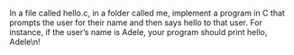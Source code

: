 In a file called hello.c, in a folder called me, implement a program in C that prompts the user for their name and then says hello to that user. For instance, if the user’s name is Adele, your program should print hello, Adele\n!
